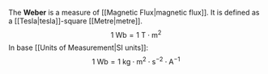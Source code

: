 The **Weber** is a measure of [[Magnetic Flux|magnetic flux]]. It is defined as a [[Tesla|tesla]]-square [[Metre|metre]].
$$
1\text{ Wb}=1\text{ T}\cdot \text{m}^2
$$
In base [[Units of Measurement|SI units]]:
$$
1\text{ Wb}=1\text{ kg}\cdot \text{m}^2\cdot \text{s}^{-2}\cdot \text{A}^{-1}
$$
